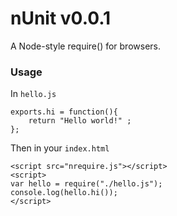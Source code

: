 nUnit v0.0.1
========

A Node-style require() for browsers.

### Usage
In `hello.js`

    exports.hi = function(){
    	return "Hello world!" ;
    };
    
Then in your `index.html`

    <script src="nrequire.js"></script>
    <script>
    var hello = require("./hello.js");
    console.log(hello.hi());
    </script>
